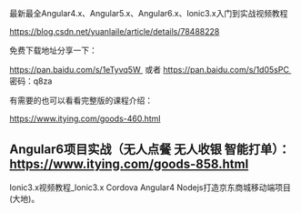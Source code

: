 最新最全Angular4.x、Angular5.x、Angular6.x、Ionic3.x入门到实战视频教程

https://blog.csdn.net/yuanlaile/article/details/78488228

免费下载地址分享一下：

https://pan.baidu.com/s/1eTyvq5W  或者 https://pan.baidu.com/s/1d05sPC  密码：q8za
 

有需要的也可以看看完整版的课程介绍：

https://www.itying.com/goods-460.html

Angular6项目实战（无人点餐 无人收银 智能打单）：https://www.itying.com/goods-858.html
--------------------- 
Ionic3.x视频教程_Ionic3.x Cordova Angular4 Nodejs打造京东商城移动端项目(大地)。
